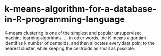 # k-means-algorithm-for-a-database-in-R-programming-language
K-means clustering is one of the simplest and popular unsupervised machine learning algorithms. ... In other words, the K-means algorithm identifies k number of centroids, and then allocates every data point to the nearest cluster, while keeping the centroids as small as possible.
